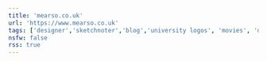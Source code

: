 ```yaml
---
title: 'mearso.co.uk'
url: 'https://www.mearso.co.uk'
tags: ['designer','sketchnoter','blog','university logos', 'movies', 'data doodler']
nsfw: false
rss: true
---
```

